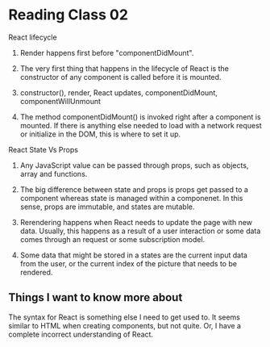 # Reading Class 02

React lifecycle

1) Render happens first before "componentDidMount".

2) The very first thing that happens in the lifecycle of React is the constructor of any component is called before it is mounted. 

3) constructor(), render, React updates, componentDidMount, componentWillUnmount

4) The method componentDidMount() is invoked right after a component is mounted. If there is anything else needed to load with a network request or initialize in the DOM, this is where to set it up.

React State Vs Props

1) Any JavaScript value can be passed through props, such as objects, array and functions.

2) The big difference between state and props is props get passed to a component whereas state is managed within a componenet. In this sense, props are immutable, and states are mutable.

3) Rerendering happens when React needs to update the page with  new data. Usually, this happens as a result of a user interaction or some data comes through an request or some subscription model.

4) Some data that might be stored in a states are the current input data from the user, or the current index of the picture that needs to be rendered.

## Things I want to know more about

The syntax for React is something else I need to get used to. It seems similar to HTML when creating components, but not quite. Or, I have a complete incorrect understanding of React.